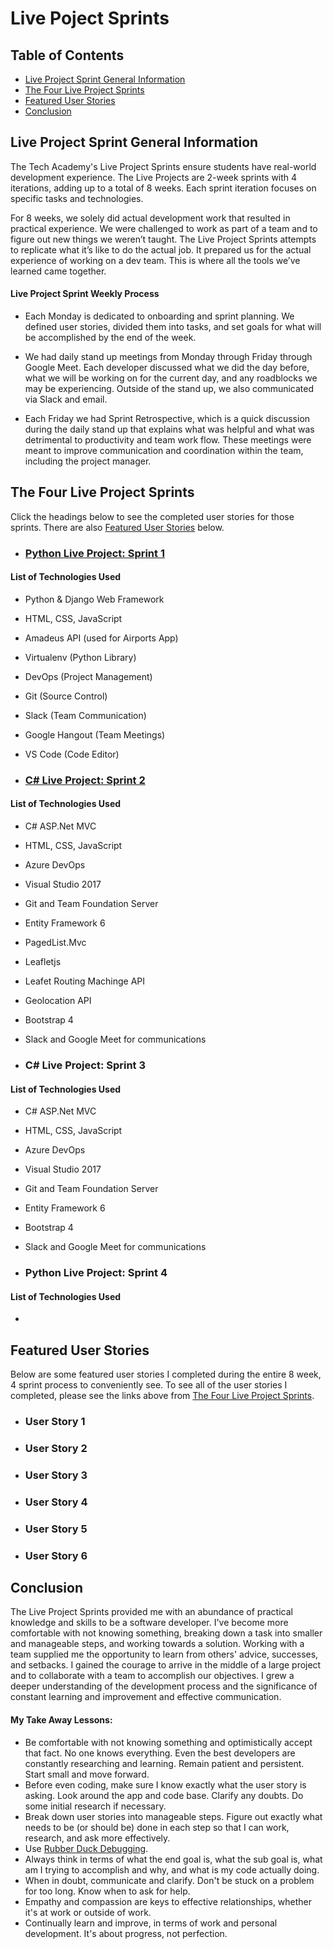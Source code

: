 # Live Poject Sprints

## Table of Contents
- [Live Project Sprint General Information](#live-project-sprint-general-information)
- [The Four Live Project Sprints](#the-four-live-project-sprints)
- [Featured User Stories](#featured-user-stories)
- [Conclusion](#conclusion)

## Live Project Sprint General Information
The Tech Academy's Live Project Sprints ensure students have real-world development experience. The Live Projects are 2-week sprints with 4 iterations, adding up to a total of 8 weeks. Each sprint iteration focuses on specific tasks and technologies.

For 8 weeks, we solely did actual development work that resulted in practical experience. We were challenged to work as part of a team and to figure out new things we weren’t taught. The Live Project Sprints attempts to replicate what it’s like to do the actual job. It prepared us for the actual experience of working on a dev team. This is where all the tools we’ve learned came together.

#### Live Project Sprint Weekly Process
- Each Monday is dedicated to onboarding and sprint planning. We defined user stories, divided them into tasks, and set goals for what will be accomplished by the end of the week.

- We had daily stand up meetings from Monday through Friday through Google Meet. Each developer discussed what we did the day before, what we will be working on for the current day, and any roadblocks we may be experiencing. Outside of the stand up, we also communicated via Slack and email.

- Each Friday we had Sprint Retrospective, which is a quick discussion during the daily stand up that explains what was helpful and what was detrimental to productivity and team work flow. These meetings were meant to improve communication and coordination within the team, including the project manager.

## The Four Live Project Sprints
Click the headings below to see the completed user stories for those sprints. There are also [Featured User Stories](#featured-user-stories) below.

- ### [Python Live Project: Sprint 1](https://github.com/rbmanez/TTA-Live-Project-Sprints/blob/master/PythonLiveProjectSprint1.md)
#### List of Technologies Used
  - Python & Django Web Framework
  - HTML, CSS, JavaScript
  - Amadeus API (used for Airports App)
  - Virtualenv (Python Library)
  - DevOps (Project Management)
  - Git (Source Control)
  - Slack (Team Communication)
  - Google Hangout (Team Meetings)
  - VS Code (Code Editor)
  
- ### [C# Live Project: Sprint 2](https://github.com/rbmanez/TTA-Live-Project-Sprints/blob/master/C%23LiveProjectSprint2.md)
#### List of Technologies Used
  - C# ASP.Net MVC
  - HTML, CSS, JavaScript
  - Azure DevOps
  - Visual Studio 2017
  - Git and Team Foundation Server
  - Entity Framework 6
  - PagedList.Mvc
  - Leafletjs
  - Leafet Routing Machinge API
  - Geolocation API
  - Bootstrap 4
  - Slack and Google Meet for communications
  
- ### C# Live Project: Sprint 3
#### List of Technologies Used
  - C# ASP.Net MVC
  - HTML, CSS, JavaScript
  - Azure DevOps
  - Visual Studio 2017
  - Git and Team Foundation Server
  - Entity Framework 6
  - Bootstrap 4
  - Slack and Google Meet for communications
  
- ### Python Live Project: Sprint 4
#### List of Technologies Used
  - 

## Featured User Stories

Below are some featured user stories I completed during the entire 8 week, 4 sprint process to conveniently see. To see all of the user stories I completed, please see the links above from [The Four Live Project Sprints](#the-four-live-project-sprints).

- ### User Story 1

- ### User Story 2

- ### User Story 3

- ### User Story 4

- ### User Story 5

- ### User Story 6

## Conclusion
The Live Project Sprints provided me with an abundance of practical knowledge and skills to be a software developer. I've become more comfortable with not knowing something, breaking down a task into smaller and manageable steps, and working towards a solution. Working with a team supplied me the opportunity to learn from others' advice, successes, and setbacks. I gained the courage to arrive in the middle of a large project and to collaborate with a team to accomplish our objectives. I grew a deeper understanding of the development process and the significance of constant learning and improvement and effective communication.
#### My Take Away Lessons:
- Be comfortable with not knowing something and optimistically accept that fact. No one knows everything. Even the best developers are constantly researching and learning. Remain patient and persistent. Start small and move forward.
- Before even coding, make sure I know exactly what the user story is asking. Look around the app and code base. Clarify any doubts. Do some initial research if necessary.
- Break down user stories into manageable steps. Figure out exactly what needs to be (or should be) done in each step so that I can work, research, and ask more effectively.
- Use [Rubber Duck Debugging](https://en.wikipedia.org/wiki/Rubber_duck_debugging).
- Always think in terms of what the end goal is, what the sub goal is, what am I trying to accomplish and why, and what is my code actually doing.
- When in doubt, communicate and clarify. Don't be stuck on a problem for too long. Know when to ask for help.
- Empathy and compassion are keys to effective relationships, whether it's at work or outside of work.
- Continually learn and improve, in terms of work and personal development. It's about progress, not perfection.
